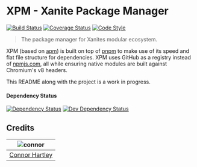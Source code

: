 # XPM - Xanite Package Manager
[![Build Status](https://travis-ci.org/xanite/xpm.svg?branch=master)](https://travis-ci.org/xanite/xpm) [![Coverage Status](https://coveralls.io/repos/github/xanite/xpm/badge.svg?branch=master)](https://coveralls.io/github/xanite/xpm?branch=master) [![Code Style](https://img.shields.io/badge/code%20style-tslint--config--xo-5ed9c7.svg)](https://github.com/mrmlnc/tslint-config-xo)

> The package manager for Xanites modular ecosystem.

XPM (based on [apm][apm]) is built on top of [pnpm][pnpm] to make use
of its speed and flat file structure for dependencies. XPM uses GitHub as
a registry instead of [npmjs.com][npm-website], all while ensuring native modules
are built against Chromium's v8 headers.

This README along with the project is a work in progress.

#### Dependency Status

[![Dependency Status](https://david-dm.org/xanite/xpm/status.svg)](https://david-dm.org/xanite/xpm) [![Dev Dependency Status](https://david-dm.org/xanite/xpm/dev-status.svg)](https://david-dm.org/xanite/xpm?type=dev)

## Credits

| ![connor][connor-avatar] |
| :---: |
| [Connor Hartley][connor-link] |

  [connor-avatar]: https://avatars0.githubusercontent.com/u/12867785?v=3&s=125
  [connor-link]: https://github.com/connorhartley

  [apm]: https://github.com/atom/apm
  [npm]: https://github.com/npm/npm
  [pnpm]: https://github.com/rstacruz/pnpm
  [npm-website]: https://npmjs.com
